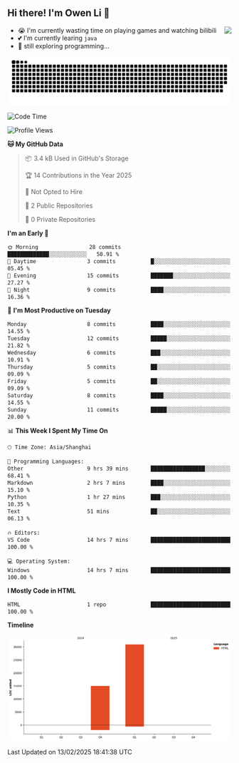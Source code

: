 ## Hi there! I'm Owen Li 👋

<a href="https://github.com/owenllli">
  <img align="right" src="https://github-readme-stats.vercel.app/api/top-langs/?username=owenllli&layout=normal" />
</a>

- 😭 I'm currently wasting time on playing games and watching bilibili
- 💕 I'm currently learing `java`
- 🤔 still exploring programming...

<!--
![Top Langs](https://github-readme-stats.vercel.app/api/top-langs/?username=owenllli&layout=normal)
-->

<picture>
  <source media="(prefers-color-scheme: dark)" srcset="https://raw.githubusercontent.com/owenllli/owenllli/output/github-snake-dark.svg" />
  <source media="(prefers-color-scheme: light)" srcset="https://raw.githubusercontent.com/owenllli/owenllli/output/github-snake.svg" />
  <img alt="github-snake" src="https://raw.githubusercontent.com/owenllli/owenllli/output/github-snake.svg" />
</picture>

<!--START_SECTION:waka-->
![Code Time](http://img.shields.io/badge/Code%20Time-72%20hrs%2014%20mins-blue)

![Profile Views](http://img.shields.io/badge/Profile%20Views-0-blue)

**🐱 My GitHub Data** 

> 📦 3.4 kB Used in GitHub's Storage 
 > 
> 🏆 14 Contributions in the Year 2025
 > 
> 🚫 Not Opted to Hire
 > 
> 📜 2 Public Repositories 
 > 
> 🔑 0 Private Repositories 
 > 
**I'm an Early 🐤** 

```text
🌞 Morning                28 commits          █████████████░░░░░░░░░░░░   50.91 % 
🌆 Daytime                3 commits           █░░░░░░░░░░░░░░░░░░░░░░░░   05.45 % 
🌃 Evening                15 commits          ███████░░░░░░░░░░░░░░░░░░   27.27 % 
🌙 Night                  9 commits           ████░░░░░░░░░░░░░░░░░░░░░   16.36 % 
```
📅 **I'm Most Productive on Tuesday** 

```text
Monday                   8 commits           ████░░░░░░░░░░░░░░░░░░░░░   14.55 % 
Tuesday                  12 commits          █████░░░░░░░░░░░░░░░░░░░░   21.82 % 
Wednesday                6 commits           ███░░░░░░░░░░░░░░░░░░░░░░   10.91 % 
Thursday                 5 commits           ██░░░░░░░░░░░░░░░░░░░░░░░   09.09 % 
Friday                   5 commits           ██░░░░░░░░░░░░░░░░░░░░░░░   09.09 % 
Saturday                 8 commits           ████░░░░░░░░░░░░░░░░░░░░░   14.55 % 
Sunday                   11 commits          █████░░░░░░░░░░░░░░░░░░░░   20.00 % 
```


📊 **This Week I Spent My Time On** 

```text
🕑︎ Time Zone: Asia/Shanghai

💬 Programming Languages: 
Other                    9 hrs 39 mins       █████████████████░░░░░░░░   68.41 % 
Markdown                 2 hrs 7 mins        ████░░░░░░░░░░░░░░░░░░░░░   15.10 % 
Python                   1 hr 27 mins        ███░░░░░░░░░░░░░░░░░░░░░░   10.35 % 
Text                     51 mins             ██░░░░░░░░░░░░░░░░░░░░░░░   06.13 % 

🔥 Editors: 
VS Code                  14 hrs 7 mins       █████████████████████████   100.00 % 

💻 Operating System: 
Windows                  14 hrs 7 mins       █████████████████████████   100.00 % 
```

**I Mostly Code in HTML** 

```text
HTML                     1 repo              █████████████████████████   100.00 % 
```



**Timeline**

![Lines of Code chart](https://raw.githubusercontent.com/owenllli/owenllli/main/assets/bar_graph.png)


 Last Updated on 13/02/2025 18:41:38 UTC
<!--END_SECTION:waka-->
